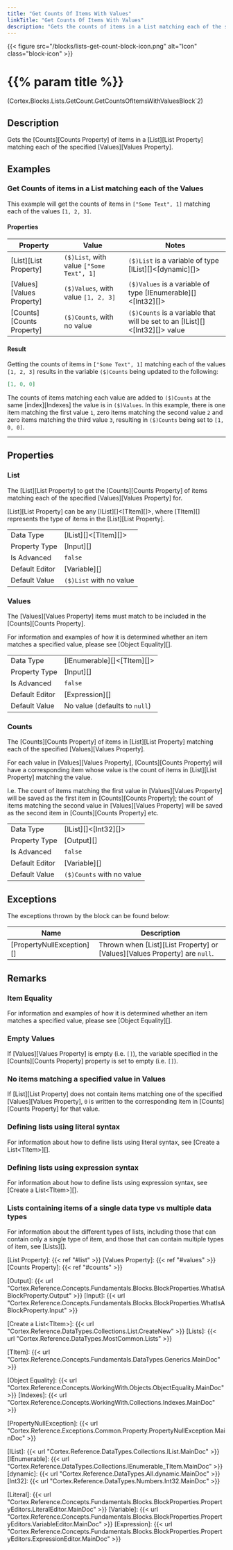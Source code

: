 ```yaml
---
title: "Get Counts Of Items With Values"
linkTitle: "Get Counts Of Items With Values"
description: "Gets the counts of items in a List matching each of the specified values."
---
```


{{< figure src="/blocks/lists-get-count-block-icon.png" alt="Icon" class="block-icon" >}}

# {{% param title %}}

<p class="namespace">(Cortex.Blocks.Lists.GetCount.GetCountsOfItemsWithValuesBlock`2)</p>

## Description

Gets the [Counts][Counts Property] of items in a [List][List Property] matching each of the specified [Values][Values Property].

## Examples

### Get Counts of items in a List matching each of the Values

This example will get the counts of items in `["Some Text", 1]` matching each of the values `[1, 2, 3]`.

#### Properties

| Property           | Value                     | Notes                                    |
|--------------------|---------------------------|------------------------------------------|
| [List][List Property] | `($)List`, with value `["Some Text", 1]` | `($)List` is a variable of type [IList][]&lt;[dynamic][]&gt; |
| [Values][Values Property] | `($)Values`, with value `[1, 2, 3]` | `($)Values` is a variable of type [IEnumerable][]&lt;[Int32][]&gt; |
| [Counts][Counts Property] | `($)Counts`, with no value | `($)Counts` is a variable that will be set to an [IList][]&lt;[Int32][]&gt; value |

#### Result

Getting the counts of items in `["Some Text", 1]` matching each of the values `[1, 2, 3]` results in the variable `($)Counts` being updated to the following:

```json
[1, 0, 0]
```

The counts of items matching each value are added to `($)Counts` at the same [index][Indexes] the value is in `($)Values`. In this example, there is one item matching the first value `1`, zero items matching the second value `2` and zero items matching the third value `3`, resulting in `($)Counts` being set to `[1, 0, 0]`.

***

## Properties

### List

The [List][List Property] to get the [Counts][Counts Property] of items matching each of the specified [Values][Values Property] for.  

[List][List Property] can be any [IList][]&lt;[TItem][]&gt;, where [TItem][] represents the type of items in the [List][List Property].
  
| | |
|--------------------|---------------------------|
| Data Type | [IList][]&lt;[TItem][]&gt; |
| Property Type | [Input][] |
| Is Advanced | `false` |
| Default Editor | [Variable][] |
| Default Value | `($)List` with no value |

### Values

The [Values][Values Property] items must match to be included in the [Counts][Counts Property].

For information and examples of how it is determined whether an item matches a specified value, please see [Object Equality][].

| | |
|--------------------|---------------------------|
| Data Type | [IEnumerable][]&lt;[TItem][]&gt; |
| Property Type | [Input][] |
| Is Advanced | `false` |
| Default Editor | [Expression][] |
| Default Value | No value (defaults to `null`) |

### Counts

The [Counts][Counts Property] of items in [List][List Property] matching each of the specified [Values][Values Property].

For each value in [Values][Values Property], [Counts][Counts Property] will have a corresponding item whose value is the count of items in [List][List Property] matching the value.

I.e. The count of items matching the first value in [Values][Values Property] will be saved as the first item in [Counts][Counts Property]; the count of items matching the second value in [Values][Values Property] will be saved as the second item in [Counts][Counts Property] etc.

| | |
|--------------------|---------------------------|
| Data Type | [IList][]&lt;[Int32][]&gt; |
| Property Type | [Output][] |
| Is Advanced | `false` |
| Default Editor | [Variable][] |
| Default Value | `($)Counts` with no value |

## Exceptions

The exceptions thrown by the block can be found below:

| Name     | Description |
|----------|----------|
| [PropertyNullException][] | Thrown when [List][List Property] or [Values][Values Property] are `null`. |

## Remarks

### Item Equality

For information and examples of how it is determined whether an item matches a specified value, please see [Object Equality][].

### Empty Values

If [Values][Values Property] is empty (i.e. `[]`), the variable specified in the [Counts][Counts Property] property is set to empty (i.e. `[]`).

### No items matching a specified value in Values

If [List][List Property] does not contain items matching one of the specified [Values][Values Property], `0` is written to the corresponding item in [Counts][Counts Property] for that value.

### Defining lists using literal syntax

For information about how to define lists using literal syntax, see [Create a List&lt;TItem&gt;][].

### Defining lists using expression syntax

For information about how to define lists using expression syntax, see [Create a List&lt;TItem&gt;][].

### Lists containing items of a single data type vs multiple data types

For information about the different types of lists, including those that can contain only a single type of item, and those that can contain multiple types of item, see [Lists][].

[List Property]: {{< ref "#list" >}}
[Values Property]: {{< ref "#values" >}}
[Counts Property]: {{< ref "#counts" >}}

[Output]: {{< url "Cortex.Reference.Concepts.Fundamentals.Blocks.BlockProperties.WhatIsABlockProperty.Output" >}}
[Input]: {{< url "Cortex.Reference.Concepts.Fundamentals.Blocks.BlockProperties.WhatIsABlockProperty.Input" >}}

[Create a List&lt;TItem&gt;]: {{< url "Cortex.Reference.DataTypes.Collections.List.CreateNew" >}}
[Lists]: {{< url "Cortex.Reference.DataTypes.MostCommon.Lists" >}}

[TItem]: {{< url "Cortex.Reference.Concepts.Fundamentals.DataTypes.Generics.MainDoc" >}}

[Object Equality]: {{< url "Cortex.Reference.Concepts.WorkingWith.Objects.ObjectEquality.MainDoc" >}}
[Indexes]: {{< url "Cortex.Reference.Concepts.WorkingWith.Collections.Indexes.MainDoc" >}}

[PropertyNullException]: {{< url "Cortex.Reference.Exceptions.Common.Property.PropertyNullException.MainDoc" >}}

[IList]: {{< url "Cortex.Reference.DataTypes.Collections.IList.MainDoc" >}}
[IEnumerable]: {{< url "Cortex.Reference.DataTypes.Collections.IEnumerable_TItem.MainDoc" >}}
[dynamic]: {{< url "Cortex.Reference.DataTypes.All.dynamic.MainDoc" >}}
[Int32]: {{< url "Cortex.Reference.DataTypes.Numbers.Int32.MainDoc" >}}

[Literal]: {{< url "Cortex.Reference.Concepts.Fundamentals.Blocks.BlockProperties.PropertyEditors.LiteralEditor.MainDoc" >}}
[Variable]: {{< url "Cortex.Reference.Concepts.Fundamentals.Blocks.BlockProperties.PropertyEditors.VariableEditor.MainDoc" >}}
[Expression]: {{< url "Cortex.Reference.Concepts.Fundamentals.Blocks.BlockProperties.PropertyEditors.ExpressionEditor.MainDoc" >}}
